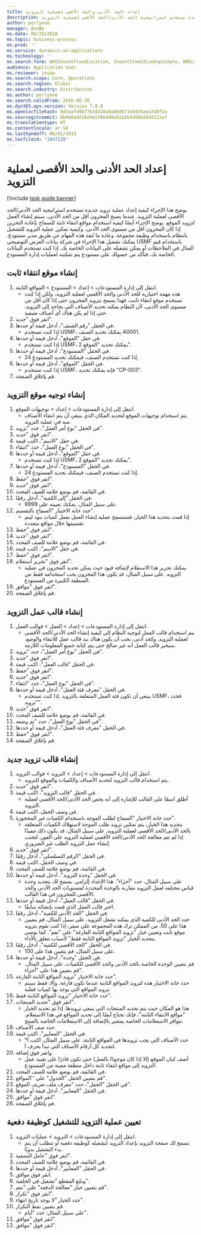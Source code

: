 ```yaml
---
title: إعداد الحد الأدنى والحد الأقصى لعملية التزويد
description: يوضح هذا الإجراء كيفية إعداد عملية تزويد جديدة تستخدم استراتيجية الحد الأدنى/الحد الأقصى لعملية التزويد.
author: perlynne
manager: AnnBe
ms.date: 08/29/2018
ms.topic: business-process
ms.prod: ''
ms.service: dynamics-ax-applications
ms.technology: ''
ms.search.form: WHSInventFixedLocation, InventItemIdLookupSimple, WMSLocationIdLookup, WHSLocDirTable, InventLocationIdLookup, SysQueryForm, WHSWorkTemplateTable, WHSReplenishmentTemplates, UnitOfMeasureLookup, SysQueryTableLookUp, SysQueryFieldLookUp, SysRecurrence
audience: Application User
ms.reviewer: josaw
ms.search.scope: Core, Operations
ms.search.region: Global
ms.search.industry: Distribution
ms.author: perlynne
ms.search.validFrom: 2016-06-30
ms.dyn365.ops.version: Version 7.0.0
ms.openlocfilehash: 0d3aafd9b77b34328a9adb0571e6935aea748f2a
ms.sourcegitcommit: 8b4b6a9226d4e5f66498ab2a5b4160e26dd112af
ms.translationtype: HT
ms.contentlocale: ar-SA
ms.lasthandoff: 08/01/2019
ms.locfileid: "1847128"
---
```

# <a name="set-up-a-min-max-replenishment-process"></a>إعداد الحد الأدنى والحد الأقصى لعملية التزويد

[!include [task guide banner](../../includes/task-guide-banner.md)]

يوضح هذا الإجراء كيفية إعداد عملية تزويد جديدة تستخدم استراتيجية الحد الأدنى/الحد الأقصى لعملية التزويد. عندما يصبح المخزون أقل من الحد الأدنى، سيتم إنشاء العمل لتزويد الموقع. يوضح الإجراء أيضًا كيفية استخدام مواقع انتقاء ثابتة للسماح بإعادة التخزين إذا كان المخزون أقل من مستوى الحد الأدنى، وكيفية تمكين عملية التزويد للتشغيل بانتظام باستخدام وظيفة مجموعة. وعادة ما تُنفذ هذه المهام عن طريق مدير مستودع. يمكنك تشغيل هذا الإجراء في شركة بيانات العرض التوضيحي USMF باستخدام قيم المثال في الملاحظات أو يمكن تشغيله على البيانات الخاصة بك. إذا كنت تستخدم البيانات الخاصة بك، فتأكد من حصولك على مستودع يتم تمكينه لعمليات إدارة المستودع.


## <a name="create-a-fixed-picking-location"></a>إنشاء موقع انتقاء ثابت
1. انتقل إلى إدارة المستودعات > إعداد > المستودع > المواقع الثابتة.
    * هذه مهمة اختيارية للحد الأدنى والحد الأقصى لعملية التزويد‬، ولكن إذا كنت تستخدم موقع انتقاء ثابت، فهذا يسمح بتزويد المخزون حتى إذا كان أقل من مستوى الحد الأدنى، لأن النظام يمكنه تحديد الأصناف التي بحاجة إلى التزويد، حتى إذا لم يكن هناك أي أصناف متبقية.  
2. انقر فوق "جديد".
3. في الحقل "رقم الصنف"، أدخل قيمة أو حددها.
    * إذا كنت تستخدم USMF، يمكنك تحديد الصنف A0001.  
4. في حقل "الموقع"، أدخل قيمة أو حددها.
    * إذا كنت تستخدم USMF، يمكنك تحديد "الموقع 2".  
5. في الحقل "المستودع"، أدخل قيمة أو حددها.
    * إذا كنت تستخدم الصنف، فيمكنك تحديد المستودع 24.  
6. في الحقل "الموقع"، أدخل قيمة أو حددها.
    * إذا كنت تستخدم USMF، فإنه يمكنك تحديد "CP-003".  
7. قم بإغلاق الصفحة.

## <a name="create-a-replenishment-location-directive"></a>إنشاء توجيه موقع التزويد
1. انتقل إلى إدارة المستودعات > إعداد > توجيهات الموقع‬.
    * يتم استخدام توجيهات الموقع لتحديد المكان الذي ينبغي أن يتم انتقاء الأصناف منه في عملية التزويد.  
2. في الحقل "نوع أمر العمل‬"، حدد "تزويد".
3. انقر فوق "جديد".
4. في حقل "الاسم"، اكتب قيمة.
5. في الحقل "نوع العمل"، حدد "انتقاء".
6. في حقل "الموقع"، أدخل قيمة أو حددها.
    * إذا كنت تستخدم USMF، يمكنك تحديد "الموقع 2".  
7. في الحقل "المستودع"، أدخل قيمة أو حددها.
    * إذا كنت تستخدم الصنف، فيمكنك تحديد المستودع 24.  
8. انقر فوق "حفظ".
9. انقر فوق "جديد".
10. في القائمة، قم بوضع علامة للصف المحدد.
11. في الحقل "إلى الكمية"، أدخل رقمًا.
    * على سبيل المثال، يمكنك تعيينه على 9999.  
12. حدد خانة الاختيار "السماح بالتقسيم".
    * إذا قمت بتحديد هذا الخيار، فستسمح عملية إنشاء العمل بعمل كميات بنود ليتم تقسيمها خلال مواقع متعددة.  
13. انقر فوق "حفظ".
14. انقر فوق "جديد".
15. في القائمة، قم بوضع علامة للصف المحدد.
16. في حقل "الاسم"، اكتب قيمة.
17. انقر فوق "حفظ".
18. انقر فوق "تحرير استعلام".
    * يمكنك تحرير هذا الاستعلام لإضافة قيود حيث يمكن تحديد المخزون في عملية التزويد. على سبيل المثال، قد يكون هذا المخزون يجب استخدامه فقط من المنطقة الكبيرة من المستودع.  
19. انقر فوق "موافق".
20. قم بإغلاق الصفحة.

## <a name="create-a-replenishment-work-template"></a>إنشاء قالب عمل التزويد
1. انتقل إلى إدارة المستودعات > إعداد > العمل > قوالب العمل.
    * يتم استخدام قالب العمل لتوجيه النظام إلى كيفية إنشاء الحد الأدنى/الحد الأقصى لعملية التزويد. وكحد أدنى، يجب أن يكون هناك بند قالب عمل للانتقاء والوضع. سيخبر قالب العمل أنه غير صالح حتى يتم كتابة جميع المعلومات اللازمة.  
2. في الحقل "نوع أمر العمل‬"، حدد "تزويد".
3. انقر فوق "جديد".
4. في الحقل "قالب العمل"، اكتب قيمة.
5. انقر فوق "حفظ".
6. انقر فوق "جديد".
7. في الحقل "نوع العمل"، حدد "انتقاء".
8. في الحقل "معرف فئة العمل"، أدخل قيمة أو حددها.
    * ينبغي أن تكون فئة العمل المتعلقة بالتزويد. إذا كنت تستخدم USMF، فحدد "تزويد".  
9. انقر فوق "جديد".
10. في القائمة، قم بوضع علامة للصف المحدد.
11. في الحقل "نوع العمل"، حدد "تم وضعه".
12. في الحقل "معرف فئة العمل"، أدخل قيمة أو حددها.
13. انقر فوق "حفظ".
14. قم بإغلاق الصفحة.

## <a name="create-a-new-replenishment-template"></a>إنشاء قالب تزويد جديد
1. انتقل إلى إدارة المستودعات > إعداد > التزويد > قوالب التزويد.
    * يتم استخدام قالب التزويد لتحديد الأصناف والكميات والموقع للتزويد.  
2. انقر فوق "جديد".
3. في الحقل "قالب التزويد"، اكتب قيمة.
    * أطلق اسمًا على القالب للإشارة إلى أنه يخص الحد الأدنى/الحد الأقصى لعملية التزويد.  
4. في وصف الحقل، اكتب قيمة.
5. حدد خانة الاختيار "السماح لطلب الموجة باستخدام الكميات غير المحجوزة".
    * بتحديد هذا الخيار، يتم تمكين تزويد طلب الموجة لاستهلاك الكميات المتعلقة بالحد الأدنى/الحد الأقصى لعملية التزويد. على سبيل المثال، قد يكون ذلك مفيدًا إذا لم تتم معالجة الحد الأدنى/الحد الأقصى لعملية التزويد على الفور، لتجنب إنشاء عمل التزويد الطلب غير الضروري.  
6. انقر فوق "جديد".
7. في الحقل "الرقم التسلسلي"، أدخل رقمًا.
8. في وصف الحقل، اكتب قيمة.
9. في القائمة، قم بوضع علامة للصف المحدد.
10. في الحقل "وحدة التزويد"، أدخل قيمة أو حددها.
    * على سبيل المثال، حدد "أجزاء". هذا الإعداد إلزامي. يسمح لك بتحديد وحدة قياس مختلفة لعمل التزويد مقارنة بالوحدة المحددة لمستويات الحد الأدنى والحد الأقصى للمخزون في هذا القالب.  
11. في الحقل "قالب العمل"، أدخل قيمة أو حددها.
    * اختر قالب العمل الذي قمت بإنشائه سابقًا.  
12. في الحقل "الحد الأدنى للكمية"، أدخل رقمًا.
    * حدد الحد الأدنى للكمية الذي يمكنه تشغل التزويد. على سبيل المثال، قم بتعيين هذا على 50. من الممكن ترك هذه المجموعة على صفر، إذا كنت تقوم بتزويد موقع ثابت وتعيين خيار "تزويد المواقع الثابتة الفارغة" على "نعم". كما نوصي بتحديد الخيار "تزويد المواقع الثابتة فقط" لأسباب تتعلق بالأداء.  
13. في الحقل "الحد الأقصى للكمية"، أدخل رقمًا.
    * على سبيل المثال، قم بتعيين هذا على 100.  
14. في الحقل "وحدة"، أدخل قيمة أو حددها.
    * قم بتعيين الوحدة الخاصة بالحد الأدنى والحد الأقصى للكميات. على سبيل المثال، قم بتعيين هذا على "أجزاء".  
15. حدد خانة الاختيار "تزويد المواقع الثابتة الفارغة".
    * حدد خانة الاختيار هذه لتزويد المواقع الثابتة عندما تكون فارغة. وإلا، فقط سيتم تزويد المواقع التي يوجد بها كميات فعلية.  
16. حدد خانة الاختيار "تزويد المواقع الثابتة فقط".
17. انقر فوق "تحديد المنتجات".
    * هذا هو المكان حيث يتم تحديد المنتجات التي ينبغي تزويدها. إذا تم تحديد الخيار "مواقع الانتقاء الثابتة"، فإنك تحتاج أيضًا إلى تحديد المواقع في هذا الاستعلام. تتوافر الاستعلامات الخاصة بمتغير بالإضافة إلى الاستعلامات الخاصة بالمنتج.  
18. حدد صف الأصناف.
19. في الحقل "المعايير"، اكتب قيمة.
    * حدد الأصناف التي يجب تزويدها في المواقع الثابتة. على سبيل المثال، اكتب أ* لتحديد كل أرقام الأصناف التي تبدأ بحرف أ.  
20. وانقر فوق إضافة.
    * أضف كيان الموقع (إلا إذا كان موجودًا بالفعل) حتى تكون قادرًا على تقييد عمل التزويد إلى مواقع انتقاء ثابتة داخل منطقة معينة من المستودع.  
21. في القائمة، قم بوضع علامة للصف المحدد.
22. قم بتعيين الحقل "الجدول" على ''المواقع".
23. في الحقل "الحقل"، حدد "معرف ملف تعريف الموقع".
24. في الحقل "المعايير‬"، أدخل قيمة أو حددها.
25. انقر فوق "موافق".
26. قم بإغلاق الصفحة.

## <a name="set-the-replenishment-process-to-run-as-a-batch-job"></a>تعيين عملية التزويد للتشغيل كوظيفة دفعية
1. انتقل إلى إدارة المستودعات > التزويد > عمليات التزويد‬.
    * تسمح لك صفحة التزويد بإعداد التزويد لتشغيله كوظيفة دفعية أو تتطلب أن يتم بدء التشغيل يدويًا.  
2. انقر فوق "عامل التصفية".
3. في القائمة، قم بوضع علامة للصف المحدد.
4. في الحقل "المعايير‬"، أدخل قيمة أو حددها.
5. انقر فوق موافق.
6. وسّع المقطع "تشغيل في الخلفية‬‬".
7. قم بتعيين خيار "معالجة الدفعة" على "نعم".
8. انقر فوق "تكرار".
9. حدد الخيار "‏‫لا يوجد تاريخ انتهاء‬".
10. قم بتعيين نمط التكرار.
    * على سبيل المثال: حدد "أيام".  
11. انقر فوق "موافق".
12. انقر فوق "موافق".

